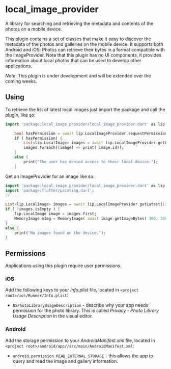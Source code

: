 # local_image_provider

A library for searching and retrieving the metadata and contents of the photos on a mobile device. 

This plugin contains a set of classes that make it easy to discover the metadata of the photos 
and galleries on the mobile device. It supports both Android and iOS. Photos can retrieve their 
bytes in a format compatible with the ImageProvider. Note that this plugin has no UI components, 
it provides information about local photos that can be used to develop other applications.

*Note*: This plugin is under development and will be extended over the coming weeks. 

## Using

To retrieve the list of latest local images just import the package and call the plugin, like so: 

```dart
import 'package:local_image_provider/local_image_provider.dart' as lip;

    bool hasPermission = await lip.LocalImageProvider.requestPermission();
    if ( hasPermission) {
        List<lip.LocalImage> images = await lip.LocalImageProvider.getLatest(10);
        images.forEach((image) => print( image.id));
    }
    else {
        print("The user has denied access to their local device.");
    }
```

Get an ImageProvider for an image like so: 

```dart
import 'package:local_image_provider/local_image_provider.dart' as lip;
import 'package:flutter/painting.dart';
// ...

List<lip.LocalImage> images = await lip.LocalImageProvider.getLatest(1);
if ( !images.isEmpty ) {
    lip.LocalImage image = images.first;
    MemoryImage mImg = MemoryImage( await image.getImageBytes( 300, 300 ));
}
else {
    print("No images found on the device.");
}
```
## Permissions

Applications using this plugin require user permissions. 
### iOS

Add the following keys to your _Info.plist_ file, located in `<project root>/ios/Runner/Info.plist`:

* `NSPhotoLibraryUsageDescription` - describe why your app needs permission for the photo library. This is called _Privacy - Photo Library Usage Description_ in the visual editor.

### Android

Add the storage permission to your _AndroidManifest.xml_ file, located in `<project root>/android/app//src/main/AndroidManifest.xml`:

* `android.permission.READ_EXTERNAL_STORAGE` - this allows the app to query and read the image and gallery information.

